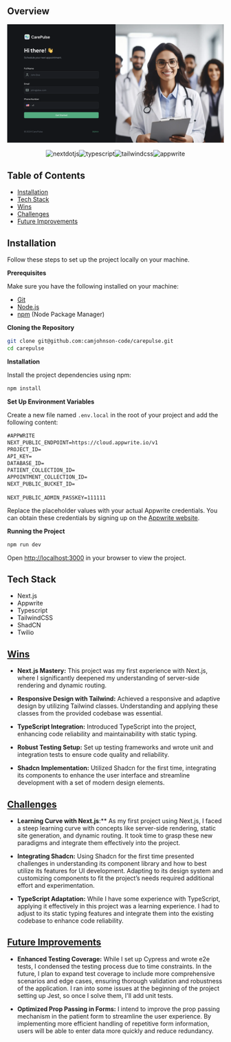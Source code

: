 ## Overview

![CarePulse Home Page](/public/assets/images/CarePulse.png)

<div style="display: flex; justify-content: center; align-items: center;">
    <img src="https://img.shields.io/badge/-Next_JS-black?style=for-the-badge&logoColor=white&logo=nextdotjs&color=000000" alt="nextdotjs" />
    <img src="https://img.shields.io/badge/-TypeScript-black?style=for-the-badge&logoColor=white&logo=typescript&color=3178C6" alt="typescript" />
    <img src="https://img.shields.io/badge/-Tailwind_CSS-black?style=for-the-badge&logoColor=white&logo=tailwindcss&color=06B6D4" alt="tailwindcss" />
    <img src="https://img.shields.io/badge/-Appwrite-black?style=for-the-badge&logoColor=white&logo=appwrite&color=FD366E" alt="appwrite" />
  </div>

## Table of Contents

- [Installation](#installation)
- [Tech Stack](#tech-stack)
- [Wins](#wins)
- [Challenges](#challenges)
- [Future Improvements](#future-improvements)

## <a name="installation">Installation</a>

Follow these steps to set up the project locally on your machine.

**Prerequisites**

Make sure you have the following installed on your machine:

- [Git](https://git-scm.com/)
- [Node.js](https://nodejs.org/en)
- [npm](https://www.npmjs.com/) (Node Package Manager)

**Cloning the Repository**

```bash
git clone git@github.com:camjohnson-code/carepulse.git
cd carepulse
```

**Installation**

Install the project dependencies using npm:

```bash
npm install
```

**Set Up Environment Variables**

Create a new file named `.env.local` in the root of your project and add the following content:

```env
#APPWRITE
NEXT_PUBLIC_ENDPOINT=https://cloud.appwrite.io/v1
PROJECT_ID=
API_KEY=
DATABASE_ID=
PATIENT_COLLECTION_ID=
APPOINTMENT_COLLECTION_ID=
NEXT_PUBLIC_BUCKET_ID=

NEXT_PUBLIC_ADMIN_PASSKEY=111111
```

Replace the placeholder values with your actual Appwrite credentials. You can obtain these credentials by signing up on the [Appwrite website](https://appwrite.io/).

**Running the Project**

```bash
npm run dev
```

Open [http://localhost:3000](http://localhost:3000) in your browser to view the project.

## <a name="tech-stack">Tech Stack</a>

- Next.js
- Appwrite
- Typescript
- TailwindCSS
- ShadCN
- Twilio

## <a href='wins'>Wins</a>

- **Next.js Mastery:** This project was my first experience with Next.js, where I significantly deepened my understanding of server-side rendering and dynamic routing.

- **Responsive Design with Tailwind:** Achieved a responsive and adaptive design by utilizing Tailwind classes. Understanding and applying these classes from the provided codebase was essential.

- **TypeScript Integration:** Introduced TypeScript into the project, enhancing code reliability and maintainability with static typing.

- **Robust Testing Setup:** Set up testing frameworks and wrote unit and integration tests to ensure code quality and reliability.

- **Shadcn Implementation:** Utilized Shadcn for the first time, integrating its components to enhance the user interface and streamline development with a set of modern design elements.

## <a href='challenges'>Challenges</a>

- **Learning Curve with Next.js**:** As my first project using Next.js, I faced a steep learning curve with concepts like server-side rendering, static site generation, and dynamic routing. It took time to grasp these new paradigms and integrate them effectively into the project.

- **Integrating Shadcn:** Using Shadcn for the first time presented challenges in understanding its component library and how to best utilize its features for UI development. Adapting to its design system and customizing components to fit the project’s needs required additional effort and experimentation.

- **TypeScript Adaptation:** While I have some experience with TypeScript, applying it effectively in this project was a learning experience. I had to adjust to its static typing features and integrate them into the existing codebase to enhance code reliability.

## <a href='future-improvements'>Future Improvements</a>

- **Enhanced Testing Coverage:** While I set up Cypress and wrote e2e tests, I condensed the testing process due to time constraints. In the future, I plan to expand test coverage to include more comprehensive scenarios and edge cases, ensuring thorough validation and robustness of the application. I ran into some issues at the beginning of the project setting up Jest, so once I solve them, I'll add unit tests.

- **Optimized Prop Passing in Forms:** I intend to improve the prop passing mechanism in the patient form to streamline the user experience. By implementing more efficient handling of repetitive form information, users will be able to enter data more quickly and reduce redundancy.
